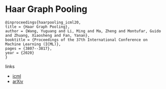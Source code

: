 # Haar Graph Pooling

```
@inproceedings{haarpooling_icml20,
title = {Haar Graph Pooling},
author = {Wang, Yuguang and Li, Ming and Ma, Zheng and Montufar, Guido and Zhuang, Xiaosheng and Fan, Yanan},
booktitle = {Proceedings of the 37th International Conference on Machine Learning (ICML)},
pages = {3807--3817},
year = {2020}
}
```

links
- [icml](https://proceedings.icml.cc/book/3593.pdf)
- [arXiv](https://arxiv.org/abs/1909.11580)
